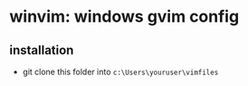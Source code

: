 # winvim: windows gvim config

## installation

* git clone this folder into `c:\Users\youruser\vimfiles`

